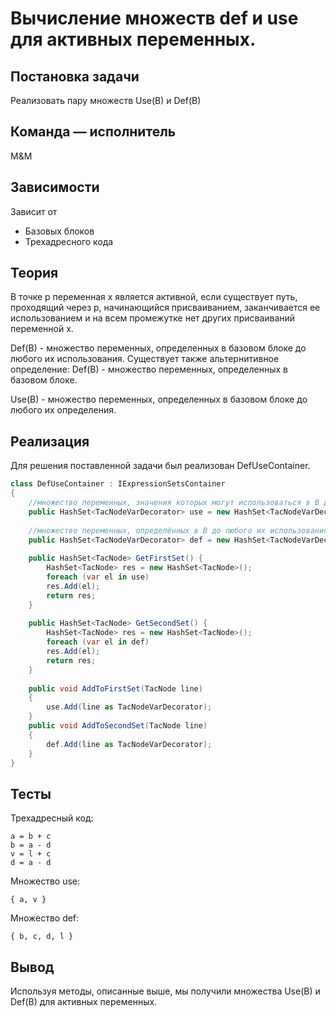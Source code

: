 # Вычисление множеств def и use для активных переменных.

## Постановка задачи
Реализовать пару множеств Use(B) и Def(B)
## Команда — исполнитель
M&M

## Зависимости
Зависит от  
- Базовых блоков  
- Трехадресного кода

## Теория
В точке p переменная x является активной, если существует путь, проходящий через p, начинающийся присваиванием, заканчивается ее использованием и на всем промежутке нет других присваиваний переменной x. 

Def(B) - множество переменных, определенных в базовом блоке до любого их использования.
Существует также альтернитивное определение: Def(B) - множество переменных, определенных в базовом блоке. 

Use(B) - множество переменных, определенных в базовом блоке до любого их определения.
## Реализация

Для решения поставленной задачи был реализован DefUseContainer.

```csharp
class DefUseContainer : IExpressionSetsContainer
{
	//множество переменных, значения которых могут использоваться в B до любого их определения
	public HashSet<TacNodeVarDecorator> use = new HashSet<TacNodeVarDecorator>();
	
	//множество переменных, определённых в B до любого их использования
	public HashSet<TacNodeVarDecorator> def = new HashSet<TacNodeVarDecorator>();
	
	public HashSet<TacNode> GetFirstSet() {
		HashSet<TacNode> res = new HashSet<TacNode>();
		foreach (var el in use)
		res.Add(el);
		return res;
	}
	
	public HashSet<TacNode> GetSecondSet() {
		HashSet<TacNode> res = new HashSet<TacNode>();
		foreach (var el in def)
		res.Add(el);
		return res;
	}
	
	public void AddToFirstSet(TacNode line)
	{
		use.Add(line as TacNodeVarDecorator);
	}
	public void AddToSecondSet(TacNode line)
	{
		def.Add(line as TacNodeVarDecorator);
	}
}
```

## Тесты

Трехадресный код:
```
a = b + c
b = a - d
v = l + c
d = a - d
```
Множество use:
```
{ a, v }
```

Множество def:
```
{ b, c, d, l }
```

## Вывод
Используя методы, описанные выше, мы получили множества Use(B) и Def(B) для активных переменных.
